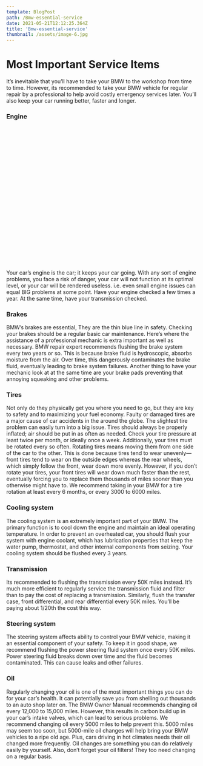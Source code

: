 ```yaml
---
template: BlogPost
path: /Bmw-essential-service
date: 2021-05-21T12:12:25.364Z
title: 'Bmw-essential-service'
thumbnail: /assets/image-6.jpg
---
```


# Most Important Service Items
It’s inevitable that you’ll have to take your BMW to the workshop from time to time. However, its recommended to take your BMW vehicle for regular repair by a professional to help avoid costly emergency services later. You’ll also keep your car running better, faster  and longer.
###  Engine 

<div class ="container"><!__![](/assets/engine1.webp)__></div>
<style>
.container {
    width:98%;
    padding-bottom:70%;
    background-image:url(/assets/engine1.webp);
    background-repeat:no-repeat;
    background-size:cover;
    background-position-x: center;
    border-radius: 20px;
    margin:20px 0;
}

</style>
Your car’s engine is the car; it keeps your car going. With any sort of engine problems, you face a risk of danger, your car will not function at its optimal level, or your car will be rendered useless. i.e. even small engine issues can equal BIG problems at some point. Have your engine checked a few times a year. At the same time, have your transmission checked.

###  Brakes
BMW’s brakes are essential, They are the thin blue line in safety. Checking your brakes should be a regular basic car maintenance. Here’s where the assistance of a  professional mechanic is extra important as well as necessary. BMW repair expert recommends flushing the brake system every two years or so.
This is because brake fluid is hydroscopic, absorbs moisture from the air. Over time, this dangerously contaminates the brake fluid, eventually leading to brake system failures. Another thing to have your mechanic look at at the same time are your brake pads preventing that annoying squeaking and other problems.
###  Tires
Not only do they physically get you where you need to go, but they are key to safety and to maximizing your fuel economy. Faulty or damaged tires are a major cause of car accidents in the around the globe.
The slightest tire problem can easily turn into a big issue. Tires should always be properly inflated; air should be put in as often as needed. Check your tire pressure at least twice per month, or ideally once a week. 
Additionally, your tires must be rotated every so often. Rotating tires means moving them from one side of the car to the other. This is done because tires tend to wear unevenly—front tires tend to wear on the outside edges whereas the rear wheels, which simply follow the front, wear down more evenly. However, if you don’t rotate your tires, your front tires will wear down much faster than the rest, eventually forcing you to replace them thousands of miles sooner than you otherwise might have to. We recommend taking in your BMW for a tire rotation at least every 6 months, or every 3000 to 6000 miles.
###  Cooling system
The cooling system is an extremely important part of your BMW. The primary function is to cool down the engine and maintain an ideal operating temperature. In order to prevent an overheated car, you should flush your system with engine coolant, which has lubrication properties that keep the water pump, thermostat, and other internal components from seizing. Your cooling system should be flushed every 3 years.
###  Transmission
Its recommended to flushing the transmission every 50K miles instead. It’s much more efficient to regularly service the transmission fluid and filter than to pay the cost of replacing a transmission. Similarly, flush the transfer case, front differential, and rear differential every 50K miles. You’ll be paying about 1/20th the cost this way.
### Steering system
The steering system affects ability to control your BMW vehicle, making it an essential component of your safety. To keep it in good shape, we recommend flushing the power steering fluid system once every 50K miles. Power steering fluid breaks down over time and the fluid becomes contaminated. This can cause leaks and other failures.
###  Oil
Regularly changing your oil is one of the most important things you can do for your car’s health. It can potentially save you from shelling out thousands to an auto shop later on. The BMW Owner Manual recommends changing oil every 12,000 to 15,000 miles. However, this results in carbon build up in your car’s intake valves, which can lead to serious problems.
We recommend changing oil every 5000 miles to help prevent this. 5000 miles may seem too soon, but 5000-mile oil changes will help bring your BMW vehicles to a ripe old age. Plus, cars driving in hot climates needs their oil changed more frequently. Oil changes are something you can do relatively easily by yourself. Also, don’t forget your oil filters! They too need changing on a regular basis.

